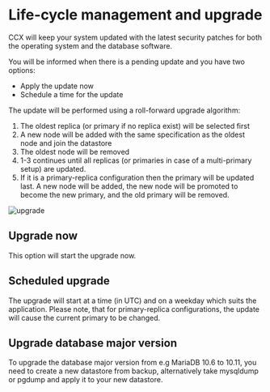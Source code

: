 # Life-cycle management and upgrade

CCX will keep your system updated with the latest security patches for both the operating system and the database software.

You will be informed when there is a pending update and you have two options:

- Apply the update now
- Schedule a time for the update

The update will be performed using a roll-forward upgrade algorithm:

1. The oldest replica (or primary if no replica exist) will be selected first
2. A new node will be added with the same specification as the oldest node and join the datastore
3. The oldest node will be removed
4. 1-3 continues until all replicas (or primaries in case of a multi-primary setup) are updated.
5. If it is a primary-replica configuration then the primary will be updated last. A new node will be added, the new node will be promoted to become the new primary, and the old primary will be removed.

![upgrade](../images/upgrade.png)

## Upgrade now

This option will start the upgrade now.

## Scheduled upgrade

The upgrade will start at a time (in UTC) and on a weekday which suits the application.
Please note, that for primary-replica configurations, the update will cause the current primary to be changed.

## Upgrade database major version

To upgrade the database major version from e.g MariaDB 10.6 to 10.11, you need to create a new datastore from backup, alternatively take mysqldump or pgdump and apply it to your new datastore.
